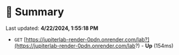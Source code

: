 # 📖 Summary
Last updated: **4/22/2024, 1:55:18 PM**

- `GET` [https://jupiterlab-render-0pdn.onrender.com/lab?](https://jupiterlab-render-0pdn.onrender.com/lab?) - **Up** (154ms)
